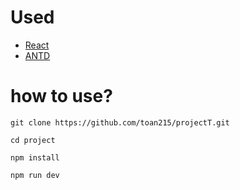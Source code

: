 # Used

- [React](https://pt-br.reactjs.org/)
- [ANTD](https://ant.design/)

# how to use?

```
git clone https://github.com/toan215/projectT.git
```

```
cd project
```

```
npm install
```

```
npm run dev
```
